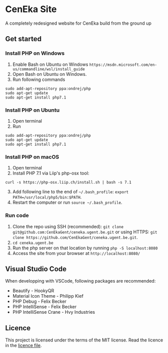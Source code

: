 # CenEka Site

A completely redesigned website for CenEka build from the ground up

## Get started

### Install PHP on Windows
1. Enable Bash on Ubuntu on Windows `https://msdn.microsoft.com/en-us/commandline/wsl/install_guide`
2. Open Bash on Ubuntu on Windows.
3. Run following commands
```
sudo add-apt-repository ppa:ondrej/php
sudo apt-get update
sudo apt-get install php7.1
```

### Install PHP on Ubuntu
1. Open terminal
2. Run
```
sudo add-apt-repository ppa:ondrej/php
sudo apt-get update
sudo apt-get install php7.1
```

### Install PHP on macOS
1. Open terminal
2. Install PHP 7.1 via Liip's php-osx tool:
```
curl -s https://php-osx.liip.ch/install.sh | bash -s 7.1
```
3. Add following line to the end of `~/.bash_profile`: `export PATH=/usr/local/php5/bin:$PATH`.
4. Restart the computer or run `source ~/.bash_profile`.

### Run code
1. Clone the repo using SSH (recommended): `git clone git@github.com:CenEkaGent/ceneka.ugent.be.git` or using HTTPS: `git clone https://github.com/CenEkaGent/ceneka.ugent.be.git`.
2. `cd ceneka.ugent.be`
3. Run the php server on that location by running `php -S localhost:8080`
4. Access the site from your browser at `http://localhost:8080/`

## Visual Studio Code
When developping with VSCode, following packages are recommended:
- Beautify - HookyQR
- Material Icon Theme - Philipp Kief
- PHP Debug - Felix Becker
- PHP IntelliSense - Felix Becker
- PHP IntelliSense Crane - Hvy Industries

## Licence
This project is licensed under the terms of the MIT license. Read the licence in the [licence file](LICENSE.md).
